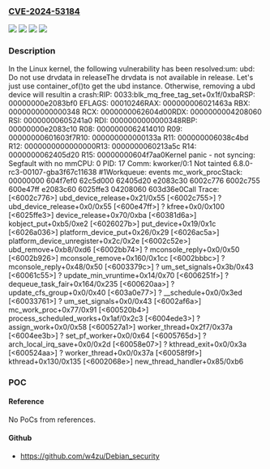 ### [CVE-2024-53184](https://cve.mitre.org/cgi-bin/cvename.cgi?name=CVE-2024-53184)
![](https://img.shields.io/static/v1?label=Product&message=Linux&color=blue)
![](https://img.shields.io/static/v1?label=Version&message=&color=brightgreen)
![](https://img.shields.io/static/v1?label=Version&message=1da177e4c3f41524e886b7f1b8a0c1fc7321cac2%20&color=brightgreen)
![](https://img.shields.io/static/v1?label=Vulnerability&message=n%2Fa&color=blue)

### Description

In the Linux kernel, the following vulnerability has been resolved:um: ubd: Do not use drvdata in releaseThe drvdata is not available in release. Let's just use container_of()to get the ubd instance. Otherwise, removing a ubd device will resultin a crash:RIP: 0033:blk_mq_free_tag_set+0x1f/0xbaRSP: 00000000e2083bf0  EFLAGS: 00010246RAX: 000000006021463a RBX: 0000000000000348 RCX: 0000000062604d00RDX: 0000000004208060 RSI: 00000000605241a0 RDI: 0000000000000348RBP: 00000000e2083c10 R08: 0000000062414010 R09: 00000000601603f7R10: 000000000000133a R11: 000000006038c4bd R12: 0000000000000000R13: 0000000060213a5c R14: 0000000062405d20 R15: 00000000604f7aa0Kernel panic - not syncing: Segfault with no mmCPU: 0 PID: 17 Comm: kworker/0:1 Not tainted 6.8.0-rc3-00107-gba3f67c11638 #1Workqueue: events mc_work_procStack: 00000000 604f7ef0 62c5d000 62405d20 e2083c30 6002c776 6002c755 600e47ff e2083c60 6025ffe3 04208060 603d36e0Call Trace: [<6002c776>] ubd_device_release+0x21/0x55 [<6002c755>] ? ubd_device_release+0x0/0x55 [<600e47ff>] ? kfree+0x0/0x100 [<6025ffe3>] device_release+0x70/0xba [<60381d6a>] kobject_put+0xb5/0xe2 [<6026027b>] put_device+0x19/0x1c [<6026a036>] platform_device_put+0x26/0x29 [<6026ac5a>] platform_device_unregister+0x2c/0x2e [<6002c52e>] ubd_remove+0xb8/0xd6 [<6002bb74>] ? mconsole_reply+0x0/0x50 [<6002b926>] mconsole_remove+0x160/0x1cc [<6002bbbc>] ? mconsole_reply+0x48/0x50 [<6003379c>] ? um_set_signals+0x3b/0x43 [<60061c55>] ? update_min_vruntime+0x14/0x70 [<6006251f>] ? dequeue_task_fair+0x164/0x235 [<600620aa>] ? update_cfs_group+0x0/0x40 [<603a0e77>] ? __schedule+0x0/0x3ed [<60033761>] ? um_set_signals+0x0/0x43 [<6002af6a>] mc_work_proc+0x77/0x91 [<600520b4>] process_scheduled_works+0x1af/0x2c3 [<6004ede3>] ? assign_work+0x0/0x58 [<600527a1>] worker_thread+0x2f7/0x37a [<6004ee3b>] ? set_pf_worker+0x0/0x64 [<6005765d>] ? arch_local_irq_save+0x0/0x2d [<60058e07>] ? kthread_exit+0x0/0x3a [<600524aa>] ? worker_thread+0x0/0x37a [<60058f9f>] kthread+0x130/0x135 [<6002068e>] new_thread_handler+0x85/0xb6

### POC

#### Reference
No PoCs from references.

#### Github
- https://github.com/w4zu/Debian_security

